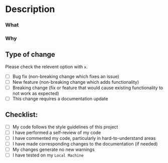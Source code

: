 # Description

[//]: # 'Please include a summary of the changes and the related issue. (You can write below without deleting this comment)'

### What

[//]: # 'Briefly describe this feature / fix / refactor (You can write below without deleting this comment)'

### Why

[//]: # 'Describe the reason why we need this feature / fix / refactor or refer to Jira Ticket (You can write below without deleting this comment)'

## Type of change

Please check the relevent option with `x`.

- [ ] Bug fix (non-breaking change which fixes an issue)
- [ ] New feature (non-breaking change which adds functionality)
- [ ] Breaking change (fix or feature that would cause existing functionality to not work as expected)
- [ ] This change requires a documentation update

## Checklist:

- [ ] My code follows the style guidelines of this project
- [ ] I have performed a self-review of my code
- [ ] I have commented my code, particularly in hard-to-understand areas
- [ ] I have made corresponding changes to the documentation (if needed)
- [ ] My changes generate no new warnings
- [ ] I have tested on my `Local Machine`
